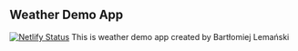 ## Weather Demo App
[![Netlify Status](https://api.netlify.com/api/v1/badges/c25d6763-5d1a-459c-919a-c1ea1b38d0d0/deploy-status)](https://app.netlify.com/sites/szybkapogoda/deploys)
This is weather demo app created by Bartłomiej Lemański

